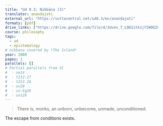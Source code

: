 ```yaml
---
title: "Ud 8.3: Nibbāna (3)"
translator: anandajoti
external_url: "https://suttacentral.net/ud8.3/en/anandajoti"
formats: [pdf]
drive_links: ["https://drive.google.com/file/d/1Uvev_7_LQ62itkzjYIWOGZ8MPyYQMmZF/view?usp=drivesdk"]
course: philosophy
tags:
  - ud
  - epistemology
# nibbana covered by *The Island*
year: 2008
pages: 1
parallels: []
# Partial parallels from SC
#  - ne14
#  - t212.27
#  - t213.26
#  - uv26
#  - uv-kg26
#  - uvs26
---
```


> There is, monks, an unborn, unbecome, unmade, unconditioned.

The escape from conditions exists.


